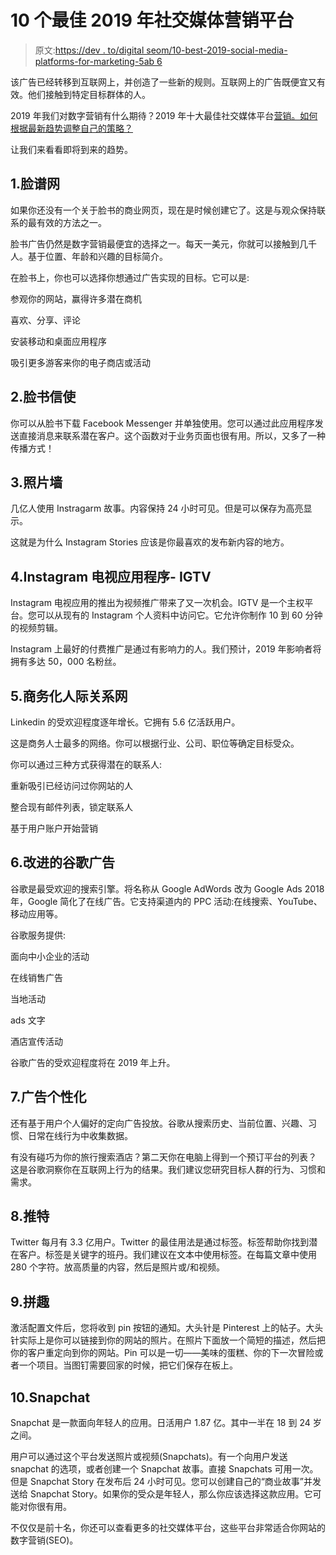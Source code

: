 # 10 个最佳 2019 年社交媒体营销平台

> 原文:[https://dev . to/digital seom/10-best-2019-social-media-platforms-for-marketing-5ab 6](https://dev.to/digitalseom/10-best-2019-social-media-platforms-for-marketing-5ab6)

该广告已经转移到互联网上，并创造了一些新的规则。互联网上的广告既便宜又有效。他们接触到特定目标群体的人。

2019 年我们对数字营销有什么期待？2019 年十大最佳社交媒体平台[营销。如何根据最新趋势调整自己的策略？](https://www.techkow.com/blog-node/how-use-social-media-marketing-to-get-success)

让我们来看看即将到来的趋势。

## 1.脸谱网

如果你还没有一个关于脸书的商业网页，现在是时候创建它了。这是与观众保持联系的最有效的方法之一。

脸书广告仍然是数字营销最便宜的选择之一。每天一美元，你就可以接触到几千人。基于位置、年龄和兴趣的目标简介。

在脸书上，你也可以选择你想通过广告实现的目标。它可以是:

参观你的网站，赢得许多潜在商机

喜欢、分享、评论

安装移动和桌面应用程序

吸引更多游客来你的电子商店或活动

## 2.脸书信使

你可以从脸书下载 Facebook Messenger 并单独使用。您可以通过此应用程序发送直接消息来联系潜在客户。这个函数对于业务页面也很有用。所以，又多了一种传播方式！

## 3.照片墙

几亿人使用 Instragarm 故事。内容保持 24 小时可见。但是可以保存为高亮显示。

这就是为什么 Instagram Stories 应该是你最喜欢的发布新内容的地方。

## 4.Instagram 电视应用程序- IGTV

Instagram 电视应用的推出为视频推广带来了又一次机会。IGTV 是一个主权平台。您可以从现有的 Instagram 个人资料中访问它。它允许你制作 10 到 60 分钟的视频剪辑。

Instagram 上最好的付费推广是通过有影响力的人。我们预计，2019 年影响者将拥有多达 50，000 名粉丝。

## 5.商务化人际关系网

Linkedin 的受欢迎程度逐年增长。它拥有 5.6 亿活跃用户。

这是商务人士最多的网络。你可以根据行业、公司、职位等确定目标受众。

你可以通过三种方式获得潜在的联系人:

重新吸引已经访问过你网站的人

整合现有邮件列表，锁定联系人

基于用户账户开始营销

## 6.改进的谷歌广告

谷歌是最受欢迎的搜索引擎。将名称从 Google AdWords 改为 Google Ads 2018 年，Google 简化了在线广告。它支持渠道内的 PPC 活动:在线搜索、YouTube、移动应用等。

谷歌服务提供:

面向中小企业的活动

在线销售广告

当地活动

ads 文字

酒店宣传活动

谷歌广告的受欢迎程度将在 2019 年上升。

## 7.广告个性化

还有基于用户个人偏好的定向广告投放。谷歌从搜索历史、当前位置、兴趣、习惯、日常在线行为中收集数据。

有没有碰巧为你的旅行搜索酒店？第二天你在电脑上得到一个预订平台的列表？
这是谷歌洞察你在互联网上行为的结果。我们建议您研究目标人群的行为、习惯和需求。

## 8.推特

Twitter 每月有 3.3 亿用户。Twitter 的最佳用法是通过标签。标签帮助你找到潜在客户。标签是关键字的班丹。我们建议在文本中使用标签。在每篇文章中使用 280 个字符。放高质量的内容，然后是照片或/和视频。

## 9.拼趣

激活配置文件后，您将收到 pin 按钮的通知。大头针是 Pinterest 上的帖子。大头针实际上是你可以链接到你的网站的照片。在照片下面放一个简短的描述，然后把你的客户重定向到你的网站。Pin 可以是一切——美味的蛋糕、你的下一次冒险或者一个项目。当图钉需要回家的时候，把它们保存在板上。

## 10.Snapchat

Snapchat 是一款面向年轻人的应用。日活用户 1.87 亿。其中一半在 18 到 24 岁之间。

用户可以通过这个平台发送照片或视频(Snapchats)。有一个向用户发送 snapchat 的选项，或者创建一个 Snapchat 故事。直接 Snapchats 可用一次。但是 Snapchat Story 在发布后 24 小时可见。您可以创建自己的“商业故事”并发送给 Snapchat Story。如果你的受众是年轻人，那么你应该选择这款应用。它可能对你很有用。

不仅仅是前十名，你还可以查看更多的社交媒体平台，这些平台非常适合你网站的数字营销(SEO)。